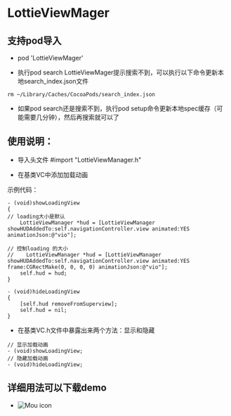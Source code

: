 # LottieViewMager

## 支持pod导入

* pod 'LottieViewMager'

* 执行pod search LottieViewMager提示搜索不到，可以执行以下命令更新本地search_index.json文件
  
```objc 
rm ~/Library/Caches/CocoaPods/search_index.json
```
* 如果pod search还是搜索不到，执行pod setup命令更新本地spec缓存（可能需要几分钟），然后再搜索就可以了

## 使用说明：

* 导入头文件 #import "LottieViewManager.h"

* 在基类VC中添加加载动画

示例代码：

```objc       
- (void)showLoadingView
{
// loading大小是默认
    LottieViewManager *hud = [LottieViewManager showHUDAddedTo:self.navigationController.view animated:YES animationJson:@"vio"];
    
// 控制loading 的大小
//    LottieViewManager *hud = [LottieViewManager showHUDAddedTo:self.navigationController.view animated:YES frame:CGRectMake(0, 0, 0, 0) animationJson:@"vio"];
    self.hud = hud;
}

- (void)hideLoadingView
{
    [self.hud removeFromSuperview];
    self.hud = nil;
}

```

* 在基类VC.h文件中暴露出来两个方法：显示和隐藏

```objc
// 显示加载动画
- (void)showLoadingView;
// 隐藏加载动画
- (void)hideLoadingView;
```

## 详细用法可以下载demo

* ![Mou icon](https://github.com/daniulaolu/lujhPrivate/blob/master/lujhPrivate.gif)
